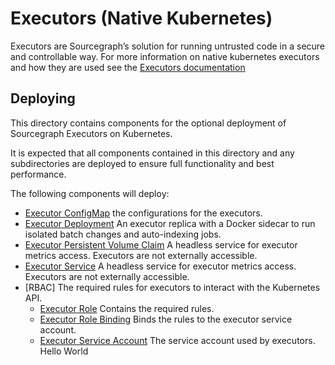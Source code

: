 # Executors (Native Kubernetes)

Executors are Sourcegraph’s solution for running untrusted code in a secure and controllable way. For more information on native kubernetes executors and how they are used see the [Executors documentation](https://docs.sourcegraph.com/admin/executors/deploy_executors_kubernetes)

## Deploying

This directory contains components for the optional deployment of Sourcegraph Executors on Kubernetes.

It is expected that all components contained in this directory and any subdirectories are deployed to ensure full functionality and best performance.

The following components will deploy:

- [Executor ConfigMap](./executor.ConfigMap.yaml) the configurations for the executors.
- [Executor Deployment](./executor.Deployment.yaml) An executor replica with a Docker sidecar to run isolated batch changes and auto-indexing jobs.
- [Executor Persistent Volume Claim](./executor.PersistentVolumeClaim.yaml) A headless service for executor metrics access. Executors are not externally accessible.
- [Executor Service](./executor.Service.yaml) A headless service for executor metrics access. Executors are not externally accessible.
- [RBAC] The required rules for executors to interact with the Kubernetes API.
  - [Executor Role](./rbac/executor.Role.yaml) Contains the required rules.
  - [Executor Role Binding](./rbac/executor.RoleBinding.yaml) Binds the rules to the executor service account.
  - [Executor Service Account](./rbac/executor.ServiceAccount.yaml) The service account used by executors.
Hello World

